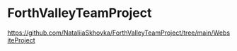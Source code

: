 # ForthValleyTeamProject
https://github.com/NataliiaSkhovka/ForthValleyTeamProject/tree/main/WebsiteProject
